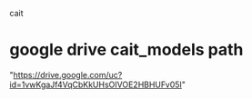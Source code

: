 cait

# google drive cait_models path 
"https://drive.google.com/uc?id=1vwKgaJf4VqCbKkUHsOIVOE2HBHUFv05I"